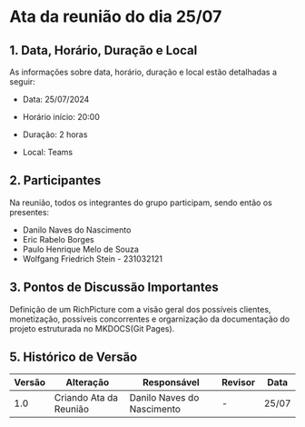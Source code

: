# Ata da reunião do dia 25/07

## 1. Data, Horário, Duração e Local

As informações sobre data, horário, duração e local estão detalhadas a seguir:

- Data: 25/07/2024

- Horário início: 20:00

- Duração: 2 horas

- Local: Teams

## 2. Participantes

Na reunião, todos os integrantes do grupo participam, sendo então os presentes:
- Danilo Naves do Nascimento
- Eric Rabelo Borges
- Paulo Henrique Melo de Souza
- Wolfgang Friedrich Stein - 231032121


## 3. Pontos de Discussão Importantes

Definição de um RichPicture com a visão geral dos possíveis clientes, monetização, possíveis concorrentes e orgarnização da documentação do projeto estruturada no MKDOCS(Git Pages).

## 5. Histórico de Versão

| Versão | Alteração | Responsável | Revisor | Data |
|--------|-----------|-------------|---------|------|
| 1.0 | Criando Ata da Reunião | Danilo Naves do Nascimento | - | 25/07 |
